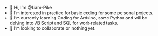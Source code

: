 - 👋 Hi, I’m @Liam-Pike
- 👀 I’m interested in practice for basic coding for some personal projects.
- 🌱 I’m currently learning Coding for Arduino, some Python and will be delving into VB Script and SQL for work-related tasks.
- 💞️ I’m looking to collaborate on nothing yet.

<!---
Liam-Pike/Liam-Pike is a ✨ special ✨ repository because its `README.md` (this file) appears on your GitHub profile.
You can click the Preview link to take a look at your changes.
--->
